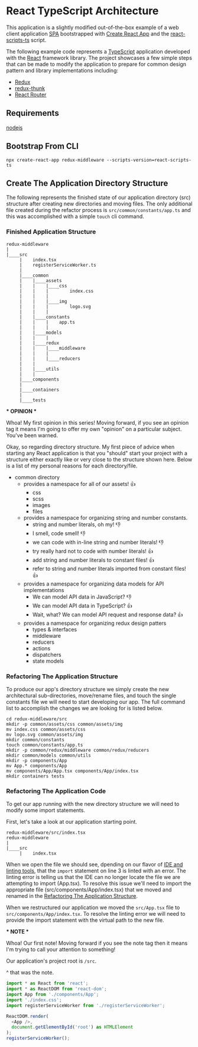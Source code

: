 
# React TypeScript Architecture

This application is a slightly modified out-of-the-box example of a web client application [SPA](https://en.wikipedia.org/wiki/Single-page_application) bootstrapped with [Create React App](https://github.com/facebookincubator/create-react/app) and the [react-scripts-ts](https://github.com/wmonk/create-react-app-typescript) script.

The following example code represents a [TypeScript](https://www.typescriptlang.org/) application developed with the [React](https://reactjs.org/) framework library. The project showcases a few simple steps that can be made to modify the application to prepare for common design pattern and library implementations including:
* [Redux](https://redux.js.org/)
* [redux-thunk](https://github.com/reduxjs/redux-thunk)
* [React Router](https://reacttraining.com/react-router/core/guides/philosophy)

## Requirements
[nodejs](https://nodejs.org/en/)

## Bootstrap From CLI
`npx create-react-app redux-middleware --scripts-version=react-scripts-ts`

## Create The Application Directory Structure
The following represents the finished state of our application directory (src) structure after creating
new directories and moving files. The only additional file created during the refactor process is
`src/common/constants/app.ts` and this was accomplished with a simple `touch` cli command.

### Finished Application Structure
```
redux-middleware
|
|____src
     |    index.tsx
     |    registerServiceWorker.ts
     |
     |____common
     |    |____assets
     |    |    |____css
     |    |    |        index.css
     |    |    |
     |    |    |____img
     |    |    |        logo.svg
     |    |    |
     |    |____constants
     |    |    |    app.ts
     |    |    |
     |    |____models
     |    |    |
     |    |____redux
     |    |    |____middleware
     |    |    |
     |    |    |____reducers
     |    |
     |    |____utils
     |    |
     |____components
     |
     |____containers
     |
     |____tests
```

__* OPINION *__

Whoa! My first opinion in this series! Moving forward, if you see an opinion tag it means I'm going to offer my own "opinion" on a particular subject. You've been warned.

Okay, so regarding directory structure. My first piece of advice when starting any React application is that you "should" start your project with a structure either exactly like or very close to the structure shown here. Below is a list of my personal reasons for each directory/file.

* common directory
  * provides a namespace for all of our assets! :+1:
    * css
    * scss
    * images
    * files
  * provides a namespace for organizing string and number constants.
    * string and number literals, oh my! :-1:
    * I smell, code smell! :-1:
    * we can code with in-line string and number literals! :-1:
    * try really hard not to code with number literals! :+1:
    * add string and number literals to constant files! :+1:
    * refer to string and number literals imported from constant files! :+1:
  * provides a namespace for organizing data models for API implementations
    * We can model API data in JavaScript? :-1:
    * We can model API data in TypeScript? :+1:
    * Wait, what? We can model API request and response data? :+1:
  * provides a namespace for organizing redux design patters
    * types & interfaces
    * middleware
    * reducers
    * actions
    * dispatchers
    * state models

### Refactoring The Application Structure
To produce our app's directory structure we simply create the new architectural sub-directories, move/rename files, and
touch the single constants file we will need to start developing our app. The full command list to accomplish the changes we are looking for is listed below.

```
cd redux-middleware/src
mkdir -p common/assets/css common/assets/img
mv index.css common/assets/css
mv logo.svg common/assets/img
mkdir common/constants
touch common/constants/app.ts
mkdir -p common/redux/middleware common/redux/reducers
mkdir common/models common/utils
mkdir -p components/App
mv App.* components/App
mv components/App/App.tsx components/App/index.tsx
mkdir containers tests
```

### Refactoring The Application Code
To get our app running with the new directory structure we will need to modify some import statements.

First, let's take a look at our application starting point.
```
redux-middleware/src/index.tsx
redux-middleware
|
|____src
     |    index.tsx

```

When we open the file we should see, dpending on our flavor of [IDE and linting tools](https://marketplace.visualstudio.com/items?itemName=eg2.tslint), that the `import` statement on line 3 is linted with an error. The linting error is telling us that the IDE can no longer locate the file we are attempting to import (App.tsx). To resolve this issue we'll need to import the appropriate file (src/components/App/index.tsx) that we moved and renamed in the [Refactoring The Application Structure](#refactoring-the-application-structure).

When we restructured our application we moved the `src/App.tsx` file to `src/components/App/index.tsx`. To resolve the linting error we will need to provide the import statement with the virtual path to the new file.

__* NOTE *__

Whoa! Our first note! Moving forward if you see the note tag then it means I'm trying to call your attention to something!

Our application's project root is `/src`.

^ that was the note.

```javascript
import * as React from 'react';
import * as ReactDOM from 'react-dom';
import App from './components/App';
import './index.css';
import registerServiceWorker from './registerServiceWorker';

ReactDOM.render(
  <App />,
  document.getElementById('root') as HTMLElement
);
registerServiceWorker();
```
